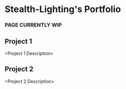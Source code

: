 # Stealth-Lighting's Portfolio
### PAGE CURRENTLY WIP

## Project 1
<Project 1 Description>

## Project 2
<Project 2 Description>
